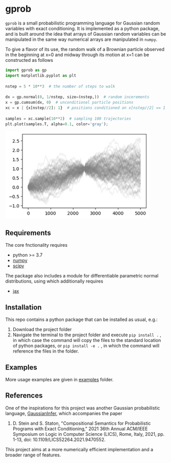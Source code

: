 # gprob
`gprob` is a small probabilistic programming language for Gaussian random variables with exact conditioning. It is implemented as a python package, and is built around the idea that arrays of Gaussian random variables can be manipulated in the same way numerical arrays are manipulated in `numpy`.

To give a flavor of its use, the random walk of a Brownian particle observed in the beginning at x=0 and midway through its motion at x=1 can be constructed as follows
```python
import gprob as gp
import matplotlib.pyplot as plt

nstep = 5 * 10**3  # the number of steps to walk

dx = gp.normal(0, 1/nstep, size=(nstep,))  # random incerements
x = gp.cumsum(dx, 0)  # unconditional particle positions
xc = x | {x[nstep//2]: 1}  # positions conditioned on x[nstep//2] == 1

samples = xc.sample(10**2)  # sampling 100 trajectories
plt.plot(samples.T, alpha=0.1, color='gray');
```
![brownian readme](./assets/brownian_readme.png)

## Requirements
The core fnctionality requires
* python >= 3.7
* [numpy](https://numpy.org/)
* [scipy](https://scipy.org/)

The package also includes a module for differentiable parametric normal distributions, using which additionally requires 

* [jax](https://jax.readthedocs.io/)

## Installation

This repo contains a python package that can be installed as usual, e.g.:

1) Download the project folder 
2) Navigate the terminal to the project folder and execute `pip install .` , in which case the command will copy the files to the standard location of python packages, or `pip install -e .` , in which the command will reference the files in the folder. 

## Examples
More usage examples are given in [examples](examples) folder.

## References
One of the inspirations for this project was another Gaussian probabilistic language, [GaussianInfer](https://github.com/damast93/GaussianInfer), which accompanies the paper
1. D. Stein and S. Staton, "Compositional Semantics for Probabilistic Programs with Exact Conditioning," 2021 36th Annual ACM/IEEE Symposium on Logic in Computer Science (LICS), Rome, Italy, 2021, pp. 1-13, doi: 10.1109/LICS52264.2021.9470552.

This project aims at a more numerically efficient implementation and a broader range of features.

